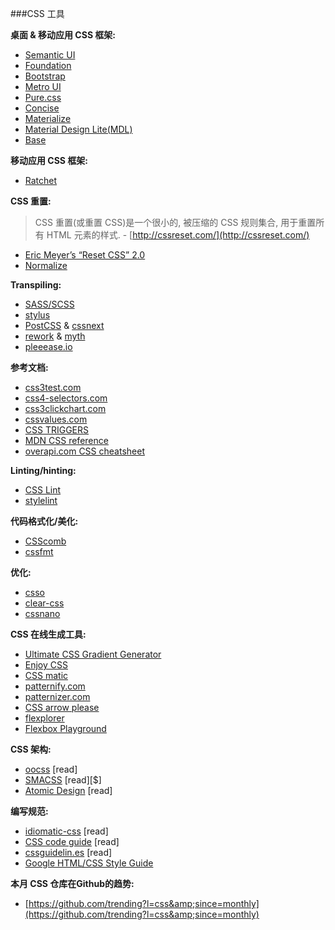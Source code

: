 ###CSS 工具

**桌面 & 移动应用 CSS 框架:**

* [Semantic UI](http://semantic-ui.com/)
* [Foundation](http://foundation.zurb.com/)
* [Bootstrap](http://getbootstrap.com/)
* [Metro UI](http://metroui.org.ua/)
* [Pure.css](http://purecss.io/)
* [Concise](http://concisecss.com/)
* [Materialize](http://materializecss.com/)
* [Material Design Lite(MDL)](http://www.getmdl.io/index.html)
* [Base](http://getbase.org/)

**移动应用 CSS 框架:**

* [Ratchet](http://goratchet.com/)

**CSS 重置:**

>CSS 重置(或重置 CSS)是一个很小的, 被压缩的 CSS 规则集合, 用于重置所有 HTML 元素的样式. - [http://cssreset.com/](http://cssreset.com/)

* [Eric Meyer’s “Reset CSS” 2.0](http://meyerweb.com/eric/tools/css/reset/)
* [Normalize](https://necolas.github.io/normalize.css/)

**Transpiling:**

* [SASS/SCSS](http://sass-lang.com/)
* [stylus](https://github.com/stylus/stylus)
* [PostCSS](https://github.com/postcss/postcss) & [cssnext](http://cssnext.io/)
* [rework](https://github.com/reworkcss/rework) & [myth](http://www.myth.io/)
* [pleeease.io](http://pleeease.io/)

**参考文档:**

* [css3test.com](http://css3test.com/)
* [css4-selectors.com](http://css4-selectors.com/)
* [css3clickchart.com](http://css3clickchart.com)
* [cssvalues.com](http://cssvalues.com)
* [CSS TRIGGERS](http://csstriggers.com/)
* [MDN CSS reference](https://developer.mozilla.org/en-US/docs/Web/CSS/Reference)
* [overapi.com CSS cheatsheet](http://overapi.com/css/)

**Linting/hinting:**

* [CSS Lint](http://csslint.net/)
* [stylelint](http://stylelint.io/)

**代码格式化/美化:**

* [CSScomb](https://github.com/csscomb/csscomb.js)
* [cssfmt](https://github.com/morishitter/cssfmt)

**优化:**

* [csso](http://css.github.io/csso/)
* [clear-css](https://github.com/jakubpawlowicz/clean-css)
* [cssnano](http://cssnano.co/)

**CSS 在线生成工具:**

* [Ultimate CSS Gradient Generator](http://www.colorzilla.com/gradient-editor/)
* [Enjoy CSS](http://enjoycss.com/)
* [CSS matic](http://www.cssmatic.com/)
* [patternify.com](http://patternify.com)
* [patternizer.com](http://patternizer.com)
* [CSS arrow please](http://cssarrowplease.com/)
* [flexplorer](http://bennettfeely.com/flexplorer/)
* [Flexbox Playground](https://scotch.io/demos/visual-guide-to-css3-flexbox-flexbox-playground)

**CSS 架构:**

* [oocss](http://oocss.org/) [read]
* [SMACSS](https://smacss.com/) [read][$]
* [Atomic Design](http://atomicdesign.bradfrost.com/) [read]

**编写规范:**

* [idiomatic-css](https://github.com/necolas/idiomatic-css) [read]
* [CSS code guide](http://codeguide.co/#css) [read]
* [cssguidelin.es](http://cssguidelin.es) [read]
* [Google HTML/CSS Style Guide](http://google-styleguide.googlecode.com/svn/trunk/htmlcssguide.xml#General_Formatting)

**本月 CSS 仓库在Github的趋势:**

* [https://github.com/trending?l=css&amp;since=monthly](https://github.com/trending?l=css&amp;since=monthly)